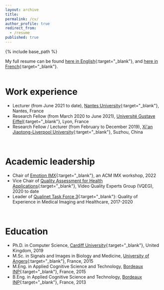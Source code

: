 ```yaml
---
layout: archive
title:
permalink: /cv/
author_profile: true
redirect_from:
  - /resume
published: true
---
```

{% include base_path %}

My full resume can be found [here in English](/files/LEVEQUE_CV_Eng.pdf){:target="_blank"}, and [here in French](/files/LEVEQUE_CV_Fr.pdf){:target="_blank"}. <br />
<br />

Work experience
======
* Lecturer (from June 2021 to date), [Nantes University](https://english.univ-nantes.fr/){:target="_blank"}, Nantes, France
* Research Fellow (from March 2020 to June 2021), [Université Gustave Eiffel](https://www.univ-gustave-eiffel.fr/en/){:target="_blank"}, Lyon, France
* Research Fellow / Lecturer (from February to December 2019), [Xi'an Jiaotong-Liverpool University](https://www.xjtlu.edu.cn/en/){:target="_blank"}, Suzhou, China 
<br />

Academic leadership
======
* Chair of [Emotion IMX](https://emotionimx.ls2n.fr/){:target="_blank"}, an ACM IMX workshop, 2022
* Vice Chair of [Quality Assessment for Health Applications](https://www.its.bldrdoc.gov/vqeg/projects/quality-assessment-for-health-applications-qah.aspx){:target="_blank"}, Video Quality Experts Group (VQEG), 2020 to date
* Leader of [Qualinet Task Force 3](http://www.qualinet.eu/index.php?option=com_content&view=article&id=46&Itemid=53){:target="_blank"}: Quality of Experience in Medical Imaging and Healthcare, 2017-2020
<br />

Education
======
* Ph.D. in Computer Science, [Cardiff University](https://www.cardiff.ac.uk/){:target="_blank"}, United Kingdom, 2019
* M.Sc. in Signals and Images in Biology and Medicine, [University of Angers](https://www.univ-angers.fr/en/){:target="_blank"}, France, 2015
* M.Eng. in Applied Cognitive Science and Technology, [Bordeaux INP](https://ensc.bordeaux-inp.fr/fr){:target="_blank"}, France, 2015
* B.Eng. in Applied Cognitive Science and Technology, [Bordeaux INP](https://ensc.bordeaux-inp.fr/fr){:target="_blank"}, France, 2013
